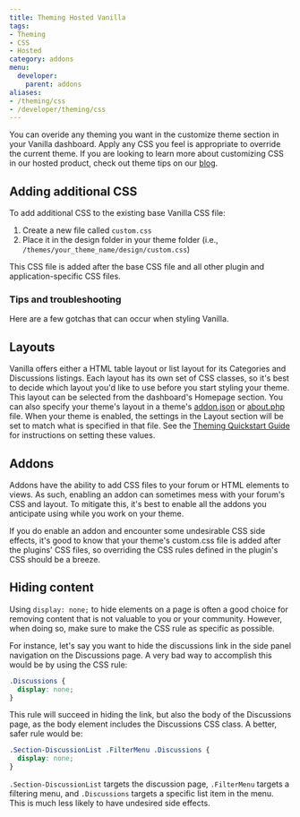 ```yaml
---
title: Theming Hosted Vanilla
tags:
- Theming
- CSS
- Hosted
category: addons
menu:
  developer:
    parent: addons
aliases:
- /theming/css
- /developer/theming/css
---
```


You can overide any theming you want in the customize theme section in your Vanilla dashboard. Apply any CSS you feel is appropriate to override the current theme. If you are looking to learn more about customizing CSS in our hosted product, check out theme tips on our [blog](https://blog.vanillaforums.com/tag/fridaytips/).

## Adding additional CSS

To add additional CSS to the existing base Vanilla CSS file:

1. Create a new file called `custom.css`
2. Place it in the design folder in your theme folder (i.e., `/themes/your_theme_name/design/custom.css`)

This CSS file is added after the base CSS file and all other plugin and application-specific CSS files.

### Tips and troubleshooting

Here are a few gotchas that can occur when styling Vanilla.

## Layouts

Vanilla offers either a HTML table layout or list layout for its Categories and Discussions listings. Each layout has its own set of CSS classes, so it's best to decide which layout you'd like to use before you start styling your theme.
 This layout can be selected from the dashboard's Homepage section. You can also specify your theme's layout in a theme's [addon.json](/developer/addons/addon-info) or [about.php](/developer/addons/plugin-theme-info) file. When your theme is enabled, the settings in the Layout section will be set to match what is specified in that file. See the [Theming Quickstart Guide](/developer/addons/theme-quickstart#define-basic-info) for instructions on setting these values.

## Addons

Addons have the ability to add CSS files to your forum or HTML elements to views. As such, enabling an addon can sometimes mess with your forum's CSS and layout. To mitigate this, it's best to enable all the addons you anticipate using while you work on your theme.

If you do enable an addon and encounter some undesirable CSS side effects, it's good to know that your theme's custom.css file is added after the plugins' CSS files, so overriding the CSS rules defined in the plugin's CSS should be a breeze.

## Hiding content

Using `display: none;` to hide elements on a page is often a good choice for removing content that is not valuable to you or your community. However, when doing so, make sure to make the CSS rule as specific as possible.

For instance, let's say you want to hide the discussions link in the side panel navigation on the Discussions page. A very bad way to accomplish this would be by using the CSS rule:

```css
.Discussions {
  display: none;
}
```
This rule will succeed in hiding the link, but also the body of the Discussions page, as the body element includes the Discussions CSS class. A better, safer rule would be:

```css
.Section-DiscussionList .FilterMenu .Discussions {
  display: none;
}
```

`.Section-DiscussionList` targets the discussion page, `.FilterMenu` targets a filtering menu, and `.Discussions` targets a specific list item in the menu. This is much less likely to have undesired side effects.
